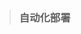 <!--
 * @Author: mengkun822 1197235402@qq.com
 * @Date: 2023-07-15 08:18:09
 * @LastEditors: mengkun822 1197235402@qq.com
 * @LastEditTime: 2023-07-15 08:18:29
 * @FilePath: \knowledge_planet\docs\md\工作案例\自动化部署.md
 * @Description: 这是默认设置,请设置`customMade`, 打开koroFileHeader查看配置 进行设置: https://github.com/OBKoro1/koro1FileHeader/wiki/%E9%85%8D%E7%BD%AE
-->

> ### 自动化部署
